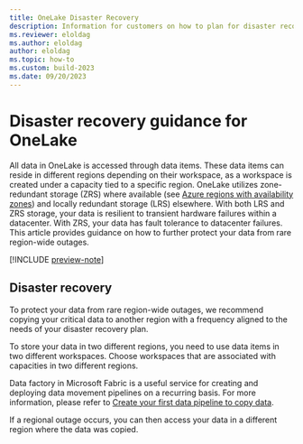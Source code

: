 ```yaml
---
title: OneLake Disaster Recovery
description: Information for customers on how to plan for disaster recovery of their OneLake data
ms.reviewer: eloldag
ms.author: eloldag
author: eloldag
ms.topic: how-to
ms.custom: build-2023
ms.date: 09/20/2023
---
```


# Disaster recovery guidance for OneLake

All data in OneLake is accessed through data items. These data items can reside in different regions depending on their workspace, as a workspace is created under a capacity tied to a specific region. OneLake utilizes zone-redundant storage (ZRS) where available (see [Azure regions with availability zones](https://learn.microsoft.com/azure/reliability/availability-zones-service-support#azure-regions-with-availability-zone-support)) and locally redundant storage (LRS) elsewhere. With both LRS and ZRS storage, your data is resilient to transient hardware failures within a datacenter. With ZRS, your data has fault tolerance to datacenter failures. This article provides guidance on how to further protect your data from rare region-wide outages.

[!INCLUDE [preview-note](../includes/preview-note.md)]

## Disaster recovery

To protect your data from rare region-wide outages, we recommend copying your critical data to another region with a frequency aligned to the needs of your disaster recovery plan.  

To store your data in two different regions, you need to use data items in two different workspaces. Choose workspaces that are associated with capacities in two different regions.  

Data factory in Microsoft Fabric is a useful service for creating and deploying data movement pipelines on a recurring basis. For more information, please refer to [Create your first data pipeline to copy data](../data-factory/create-first-pipeline-with-sample-data.md).

If a regional outage occurs, you can then access your data in a different region where the data was copied.